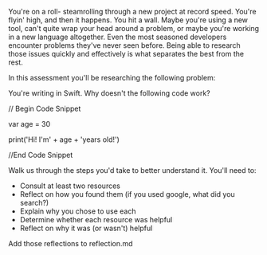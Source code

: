  You're on a roll- steamrolling through a new project at record speed. You're flyin' high, and then it happens. You hit a wall. Maybe you're using a new tool, can't quite wrap your head around a problem, or maybe you're working in a new language altogether. Even the most seasoned developers encounter problems they've never seen before. Being able to research those issues quickly and effectively is what separates the best from the rest.

 In this assessment you'll be researching the following problem:

 You're writing in Swift. Why doesn't the following code work?

 // Begin Code Snippet

 var age = 30

 print('Hi! I'm' + age + 'years old!')

 //End Code Snippet

 Walk us through the steps you'd take to better understand it. You'll need to:

 - Consult at least two resources
 - Reflect on how you found them (if you used google, what did you search?)
 - Explain why you chose to use each
 - Determine whether each resource was helpful
 - Reflect on why it was (or wasn't) helpful

 Add those reflections to reflection.md
